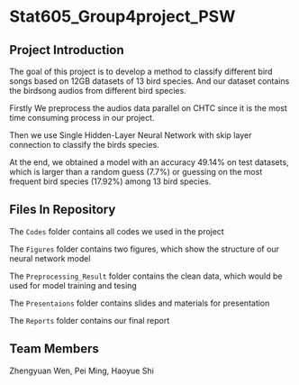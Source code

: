 # Stat605_Group4project_PSW

## Project Introduction 
The goal of this project is to develop a method to classify different bird songs based on 12GB datasets of 13 bird species. 
And our dataset contains the birdsong audios from different bird species.

Firstly We preprocess the audios data parallel on CHTC since it is the most time consuming process in our project. 

Then we use Single Hidden-Layer Neural Network with skip layer connection to classify the birds species. 

At the end, we obtained a model with an accuracy 49.14% on test datasets, 
which is larger than a random guess (7.7%) or guessing on the most frequent bird species (17.92%) among 13 bird species.

## Files In Repository

The <code>Codes</code> folder contains all codes we used in the project

The <code>Figures</code> folder contains two figures, which show the structure of our neural network model

The <code>Preprocessing_Result</code> folder contains the clean data, which would be used for model training and tesing

The <code>Presentaions</code> folder contains slides and materials for presentation

The <code>Reports</code> folder contains our final report

## Team Members
Zhengyuan Wen, Pei Ming, Haoyue Shi







